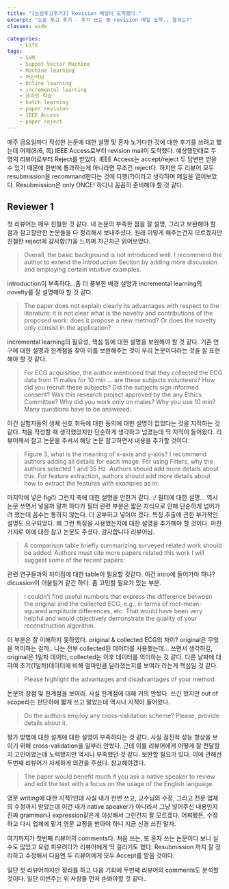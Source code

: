 ```yaml
---
title: "[논문투고후기3] Revision 메일이 도착했다."
excerpt: "논문 투고 후기 - 후기 쓰는 중 revision 메일 도착.. 결과는?"
classes: wide

categories:
    - Life
tags:
    - SVM
    - Suppot Vector Machine
    - Machine learning
    - 머신러닝
    - Online learning
    - incremental learning
    - 온라인 학습
    - batch learning
    - paper revision
    - IEEE Access
    - paper reject
---
```


매주 금요일마다 작성한 논문에 대한 설명 및 혼자 노가다한 것에 대한 후기를 쓰려고 했는데 어제(8/6, 목) IEEE Access로부터 revision mail이 도착했다. 예상했던대로 두 명의 리뷰어로부터 Reject를 받았다. IEEE Access는 accept/reject 두 답변만 받을 수 있기 때문에 한번에 통과하는게 아니라면 무조건 reject다. 하지만 두 리뷰어 모두 resubmission을 recommand한다는 것에 다행(?)이라고 생각하며 메일을 열어보았다. Resubmission은 only ONCE! 하다니 꼼꼼히 준비해야 할 것 같다. 

## Reviewer 1

첫 리뷰어는 매우 친철한 것 같다. 내 논문의 부족한 점을 잘 설명, 그리고 보완해야 할 점과 참고할만한 논문들을 다 정리해서 보내주셨다. 원래 이렇게 해주는건지 모르겠지만 친철한 reject에 감사함(?)을 느끼며 차근차근 읽어보았다. 

> Overall, the basic background is not introduced well. I recommend the author to extend the Introduction Section by adding more discussion and employing certain intuitive examples.

introduction이 부족하다...좀 더 풍부한 배경 설명과 incremental learning의 novelty를 잘 설명해야 할 것 같다. 

> The paper does not explain clearly its advantages with respect to the literature: it is not clear what is the novelty and contributions of the proposed work: does it propose a new method? Or does the novelty only consist in the application?

incremental learning의 필요성, 핵심 등에 대한 설명을 보완해야 할 것 같다. 기존 연구에 대한 설명과 한계점을 찾아 이를 보완해주는 것이 우리 논문이다라는 것을 잘 표현해야 할 것 같다. 

> For ECG acquisition, the author mentioned that they collected the ECG data from 11 males for 10 min … are these subjects volunteers?  How did you recruit these subjects? Did the subjects sign informed consent? Was this research project approved by the any Ethics Committee? Why did you work only on males? Why you use 10 min? Many questions have to be answered.

이건 실험자들의 생체 신호 취득에 대한 동의에 대한 설명이 없었다는 것을 지적하는 것 같다. 처음 작성할 때 생각했었지만 단순하게 생각하고 넘겼는데 딱 지적이 들어왔다. 리뷰어께서 참고 논문을 주셔서 해당 논문 참고하면서 내용을 추가할 것이다. 

> Figure 3, what is the meaning of x-axis and y-axis? I recommend authors adding all details for each image.
> For using Filters, why the authors selected 1 and 35 Hz. Authors should add more details about this.
> For feature extraction, authors should add more details about how to extract the features with examples as in:

마지막에 넣은 fig라 그런지 축에 대한 설명을 안한거 같다. :/
필터에 대한 설명... 역시 논문 쓰면서 넣을까 말까 하다가 필터 관련 부분은 짧은 지식으로 인해 단순하게 넘어가려 했는데 꼼수는 통하지 않는다. 더 공부하고 넣어야 겠다. 
특징 추출에 관한 부가적인 설명도 요구되었다. 왜 그런 특징을 사용했는지에 대한 설명을 추가해야 할 것이다. 마찬가지로 이에 대한 참고 논문도 주셨다. 감사합니다 리뷰어님.

> A comparison table briefly summarizing surveyed related work should be added. Authors must cite more papers related this work I will suggest some of the recent papers:

관련 연구들과의 차이점에 대한 table이 필요할 것같다. 이건 intro에 들어가야 하나? dicussion이 어울릴거 같긴 하다. 좀 고민할 필요가 있는 부분. 

> I couldn't find useful numbers that express the difference between the original and the collected ECG, e.g., in terms of root-mean-squared amplitude differences, etc. That would have been very helpful and would objectively demonstrate the quality of your reconstruction algorithm.

이 부분은 잘 이해하지 못하였다. original & collected ECG의 차이? original은 무엇을 의미하는 걸까.. 나는 전부 collected된 데이터를 사용했는데... 쓰면서 생각하길, original은 1일차 데이터, collected는 이후 데이터를 의미하는 것 같다. 다른 날짜에 대햐여 초기(1일차)데이터에 비해 얼마만큼 달라졌는지를 보여라 라는게 핵심일 것 같다. 

> Please highlight the advantages and disadvantages of your method.

논문의 장점 및 한계점을 보여라. 사실 한계점에 대해 거의 안썼다. 쓰긴 했지만 out of scope라는 판단하에 짧게 쓰고 말았는데 역시나 지적이 들어왔다. 

> Do the authors employ any cross-validation scheme? Please, provide details about it.

평가 방법에 대한 설계에 대한 설명이 부족하다는 것 같다. 사실 점진적 성능 향상을 보이기 위해 cross-validation을 일부러 안썼다. 근데 이를 리뷰어에게 어떻게 잘 전달할지 고민이였는데 노력했지만 역시나 부족했던 것 같다. 보완할 필요가 있다. 이에 관해선 두번째 리뷰어가 자세하게 의견을 주셨다. 참고해야겠다.

> The paper would benefit much if you ask a native speaker to review and edit the text with a focus on the usage of the English language.

영문 writing에 대한 지적?인데 사실 내가 한번 쓰고, 교수님의 수정, 그리고 전문 업체의 수정까지 받았는데 이건 내가 native speaker가 아니라서 그냥 넣어주신 내용인지 진짜 grammar나 expression같은게 이상해서 그런건지 잘 모르겠다. 어찌됐든, 수정하고 다시 업체에 맡겨 영문 교정을 받아야 하니 지금 신경 쓰진 말자.



여기까지가 첫번째 리뷰어의 comments다. 처음 쓰는, 또 혼자 쓰는 논문이다 보니 실수도 많았고 요령 피우려다가 리뷰어에게 딱 걸리기도 했다. Resubmission 까지 잘 정리하고 수정해서 다음엔 두 리뷰어에게 모두 Accept를 받을 것이다. 

일단 첫 리뷰어까지만 정리를 하고 다음 기회에 두번째 리뷰어의 comments도 분석할 것이다. 일단 이번주는 위 사항들 먼저 손봐야할 것 같다..


